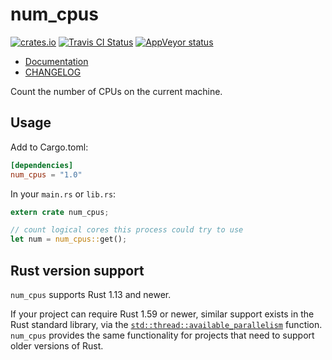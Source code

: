 # num_cpus

[![crates.io](https://img.shields.io/crates/v/num_cpus.svg)](https://crates.io/crates/num_cpus)
[![Travis CI Status](https://travis-ci.org/seanmonstar/num_cpus.svg?branch=master)](https://travis-ci.org/seanmonstar/num_cpus)
[![AppVeyor status](https://ci.appveyor.com/api/projects/status/qn8t6grhko5jwno6?svg=true)](https://ci.appveyor.com/project/seanmonstar/num-cpus)

- [Documentation](https://docs.rs/num_cpus)
- [CHANGELOG](CHANGELOG.md)

Count the number of CPUs on the current machine.

## Usage

Add to Cargo.toml:

```toml
[dependencies]
num_cpus = "1.0"
```

In your `main.rs` or `lib.rs`:

```rust
extern crate num_cpus;

// count logical cores this process could try to use
let num = num_cpus::get();
```

## Rust version support

`num_cpus` supports Rust 1.13 and newer.

If your project can require Rust 1.59 or newer, similar support exists in the
Rust standard library, via the
[`std::thread::available_parallelism`](https://doc.rust-lang.org/std/thread/fn.available_parallelism.html)
function. `num_cpus` provides the same functionality for projects that need to
support older versions of Rust.
